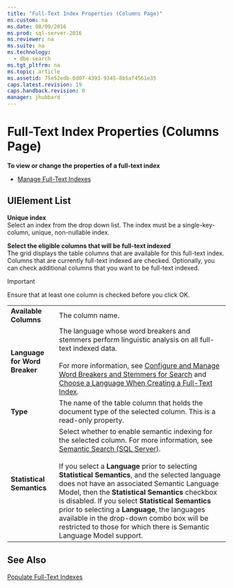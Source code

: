 ```yaml
---
title: "Full-Text Index Properties (Columns Page)"
ms.custom: na
ms.date: 08/09/2016
ms.prod: sql-server-2016
ms.reviewer: na
ms.suite: na
ms.technology: 
  - dbe-search
ms.tgt_pltfrm: na
ms.topic: article
ms.assetid: 75e52edb-0d07-4393-9345-8b5af4561e35
caps.latest.revision: 19
caps.handback.revision: 0
manager: jhubbard
---
```

# Full-Text Index Properties (Columns Page)
**To view or change the properties of a full-text index**  
  
-   [Manage Full-Text Indexes](../../Topics/TopicNameNotContainA/Manage-Full-Text-Indexes.md)  
  
## UIElement List  
 **Unique index**  
 Select an index from the drop down list. The index must be a single-key-column, unique, non-nullable index.  
  
 **Select the eligible columns that will be full-text indexed**  
 The grid displays the table columns that are available for this full-text index. Columns that are currently full-text indexed are checked. Optionally, you can check additional columns that you want to be full-text indexed.  
  
> [!IMPORTANT]  
>  Ensure that at least one column is checked before you click OK.  
  
|||  
|-|-|  
|**Available Columns**|The column name.|  
|**Language for Word Breaker**|The language whose word breakers and stemmers perform linguistic analysis on all full-text indexed data.<br /><br /> For more information, see [Configure and Manage Word Breakers and Stemmers for Search](../../Topics/TopicNameNotContainA/Configure-and-Manage-Word-Breakers-and-Stemmers-for-Search.md) and [Choose a Language When Creating a Full-Text Index](../../Topics/TopicNameContainA/Choose-a-Language-When-Creating-a-Full-Text-Index.md).|  
|**Type**|The name of the table column that holds the document type of the selected column. This is a read-only property.|  
|**Statistical Semantics**|Select whether to enable semantic indexing for the selected column. For more information, see [Semantic Search (SQL Server)](../../Topics/TopicNameNotContainA/Semantic-Search--SQL-Server-.md).<br /><br /> If you select a **Language** prior to selecting **Statistical Semantics**, and the selected language does not have an associated Semantic Language Model, then the **Statistical Semantics** checkbox is disabled. If you select **Statistical Semantics** prior to selecting a **Language**, the languages available in the drop-down combo box will be restricted to those for which there is Semantic Language Model support.|  
  
## See Also  
 [Populate Full-Text Indexes](../../Topics/TopicNameNotContainA/Populate-Full-Text-Indexes.md)